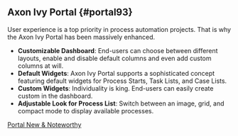 ## Axon Ivy Portal {#portal93}

User experience is a top priority in process automation projects. 
That is why the Axon Ivy Portal has been massively enhanced.

- __Customizable Dashboard__: End-users can choose between different layouts, enable and disable default columns and even add custom columns at will.
- __Default Widgets__: Axon Ivy Portal supports a sophisticated concept featuring default widgets for Process Starts, Task Lists, and Case Lists.
- __Custom Widgets__: Individuality is king. End-users can easily create custom in the dashboard.
- __Adjustable Look for Process List__: Switch between an image, grid, and compact mode to display available processes.

<div class="short-links">
	<a href="/portal/9.3/doc/portal-developer-guide/introduction/index.html#new-noteworthy-9-3"
		target="_blank" rel="noopener noreferrer">
		<i class="si si-book"></i> Portal New & Noteworthy
	</a>
</div>
